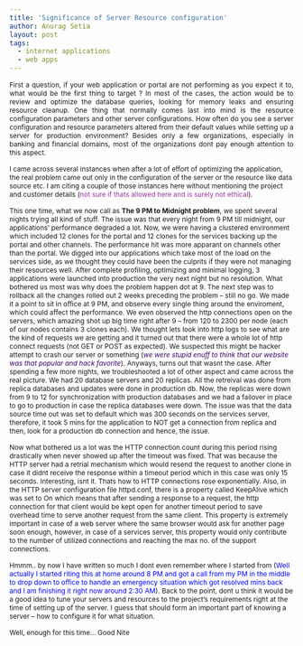 ```yaml
---
title: 'Significance of Server Resource configuration'
author: Anurag Setia
layout: post
tags:
  - internet applications
  - web apps
---
```

<p align="justify">
  <span style="font-size:85%;">First a question, if your web application or portal are not performing as you expect it to, what would be the first thing to target ? In most of the cases, the action would be to review and optimize the database queries, looking for memory leaks and ensuring resource cleanup. One thing that normally comes last into mind is the resource configuration parameters and other server configurations. How often do you see a server configuration and resource parameters altered from their default values while setting up a server for production environment? Besides only a few organizations, especially in banking and financial domains, most of the organizations dont pay enough attention to this aspect.</span>
</p>

<span style="font-size:85%;">I came across several instances when after a lot of effort of optimizing the application, the real problem came out only in the configuration of the server or the resource like data source etc. I am citing a couple of those instances here without mentioning the project and customer details (<span style="color:#993399;">not sure if thats allowed here and is surely not ethical</span>).</span>

<span style="font-size:85%;">This one time, what we now call as <strong>The 9 PM to Midnight problem</strong>, we spent several nights trying all kind of stuff. The issue was that every night from 9 PM till midnight, our applications&#8217; performance degraded a lot. Now, we were having a clustered environment which included 12 clones for the portal and 12 clones for the services backing up the portal and other channels. The performance hit was more apparant on channels other than the portal. We digged into our applications which take most of the load on the services side, as we thought they could have been the culprits if they were not managing their resources well. After complete profiling, optimizing and minimal logging, 3 applications were launched into production the very next night but no resolution. What bothered us most was why does the problem happen dot at 9. The next step was to rollback all the changes rolled out 2 weeks preceding the problem &#8211; still no go. We made it a point to sit in office at 9 PM, and observe every single thing around the enviroment, which could affect the performance. We even observed the http connections open on the servers, which amazing shot up big time right after 9 &#8211; from 120 to 2300 per node (each of our nodes contains 3 clones each). We thought lets look into http logs to see what are the kind of requests we are getting and it turned out that there were a whole lot of http connect requests (not GET or POST as expected). We suspected this might be hacker attempt to crash our server or something (<em><span style="color:#330066;">we were stupid enuff to think that our website was that popular and hack favorite</span></em>). Anyways, turns out that wasnt the case. After spending a few more nights, we troubleshooted a lot of other aspect and came across the real picture. We had 20 database servers and 20 replicas. All the retreival was done from replica databases and updates were done in production db. Now, the replicas were down from 9 to 12 for synchronization with production databases and we had a failover in place to go to production in case the replica databases were down. The issue was that the data source time out was set to default which was 300 seconds on the services server, therefore, it took 5 mins for the application to NOT get a connection from replica and then, look for a production db connection and hence, the issue. </span>

<span style="font-size:85%;">Now what bothered us a lot was the HTTP connection count during this period rising drastically when never showed up after the timeout was fixed. That was because the HTTP server had a retrial mechanism which would resend the request to another clone in case it didnt receive the response within a timeout period which in this case was only 15 seconds. Interesting, isnt it. Thats how to HTTP connections rose exponentially. Also, in the HTTP server configuration file httpd.conf, there is a property called KeepAlive which was set to On which means that after sending a response to a request, the http connection for that client would be kept open for another timeout period to save overhead time to serve another request from the same client. This property is extremely important in case of a web server where the same browser would ask for another page soon enough, however, in case of a services server, this property would only contribute to the number of utilized connections and reaching the max no. of the support connections.</span>

<span style="font-size:85%;">Hmmm.. by now I have written so much I dont even remember where I started from (<span style="color:#0000ff;">Well actually I started riting this at home around 8 PM and got a call from my PM in the middle to drop down to office to handle an emergency situation which got resolved mins back and I am finishing it right now around 2:30 AM</span>). Back to the point, dont u think it would be a good idea to tune your servers and resources to the project&#8217;s requirements right at the time of setting up of the server. I guess that should form an important part of knowing a server &#8211; how to configure it for what situation.</span>

<span style="font-size:85%;">Well, enough for this time&#8230; Good Nite</span>